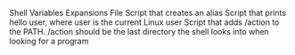Shell Variables Expansions File
Script that creates an alias
Script that prints hello user, where user is the current Linux user
Script that adds /action to the PATH. /action should be the last directory the shell looks into when looking for a program
